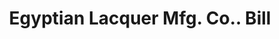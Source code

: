 ---
doi: 10.7916/D85Q674S
date_other: '1913'
date_other_textual: '1913'
form: printed ephemera
genre:
- Invoices
name:
- Egyptian Lacquer Mfg. Co.
object_in_context_url: https://biggert.cul.columbia.edu/items/view/ave_biggert_00985
subject_hierarchical_geographic:
- New York, New York, United States
subject_name:
- Egyptian Lacquer Mfg. Co.
title: Egyptian Lacquer Mfg. Co.. Bill
sort_title: Egyptian Lacquer Mfg. Co.. Bill
call_number: ave_biggert_00985
coordinates:
- 40.71277777777778,-74.00583333333333
pid: ave_biggert_00985
identifiers: ave_biggert_00985
thumbnail: false
permalink: /biggert/ave_biggert_00985/
layout: iiif-image-page
---